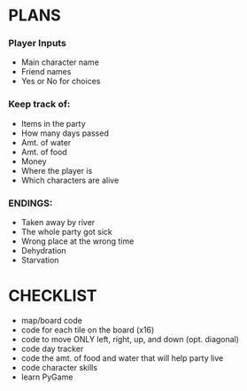 # PLANS
### Player Inputs
* Main character name
* Friend names
* Yes or No for choices

### Keep track of:
* Items in the party
* How many days passed
* Amt. of water
* Amt. of food
* Money
* Where the player is
* Which characters are alive

### ENDINGS:
* Taken away by river
* The whole party got sick
* Wrong place at the wrong time
* Dehydration
* Starvation

# CHECKLIST
* map/board code
* code for each tile on the board (x16)
* code to move ONLY left, right, up, and down (opt. diagonal)
* code day tracker
* code the amt. of food and water that will help party live
* code character skills
* learn PyGame
